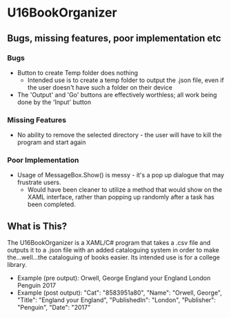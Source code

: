 # U16BookOrganizer

## Bugs, missing features, poor implementation etc

### Bugs

- Button to create Temp folder does nothing
  - Intended use is to create a temp folder to output the .json file, even if the user doesn't have such a folder on their device
- The 'Output' and 'Go' buttons are effectively worthless; all work being done by the 'Input' button

### Missing Features

- No ability to remove the selected directory - the user will have to kill the program and start again

### Poor Implementation

- Usage of MessageBox.Show() is messy - it's a pop up dialogue that may frustrate users.
  - Would have been cleaner to utilize a method that would show on the XAML interface, rather than popping up randomly after a task has been completed.

## What is This?

The U16BookOrganizer is a XAML/C# program that takes a .csv file and outputs it to a .json file with an added cataloguing system in order to make the...well...the cataloguing of books easier. Its intended use is for a college library.

- Example (pre output):
  Orwell, George	England your England	London	Penguin	2017
- Example (post output):
  "Cat": "8583951a80",
    "Name": "Orwell, George",
    "Title": "England your England",
    "PublishedIn": "London",
    "Publisher": "Penguin",
    "Date": "2017"



